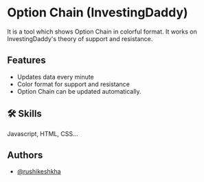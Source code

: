 # Option Chain (InvestingDaddy)

It is a tool which shows Option Chain in colorful format. It works on InvestingDaddy's theory of support and resistance.


## Features

- Updates data every minute
- Color format for support and resistance
- Option Chain can be updated automatically.


## 🛠 Skills
Javascript, HTML, CSS...


## Authors

- [@rushikeshkha](https://www.github.com/rushikeshkha)

